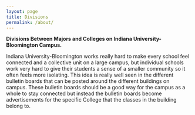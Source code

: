 ```yaml
---
layout: page
title: Divisions
permalink: /about/
---
```


**Divisions Between Majors and Colleges on Indiana University-Bloomington Campus.**

Indiana University-Bloomington works really hard to make every school feel connected and a collective unit on a large campus, but individual schools work very hard to give their students a sense of a smaller community so it often feels more isolating. This idea is really well seen in the different bulletin boards that can be posted around the different buildings on campus. These bulletin boards should be a good way for the campus as a whole to stay connected but instead the bulletin boards become advertisements for the specific College that the classes in the building belong to. 

